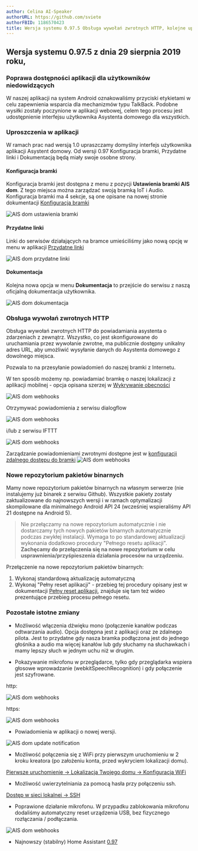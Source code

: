 ```yaml
---
author: Celina AI-Speaker
authorURL: https://github.com/sviete
authorFBID: 1186570423
title: Wersja systemu 0.97.5 Obsługa wywołań zwrotnych HTTP, kolejne uproszczenia w aplikacji
---
```


## Wersja systemu 0.97.5 z dnia 29 sierpnia 2019 roku,

### Poprawa dostępności aplikacji dla użytkowników niedowidzących

W naszej aplikacji na system Android oznakowaliśmy przyciski etykietami w celu zapewnienia wsparcia dla mechanizmów typu TalkBack.
Podobne wysiłki zostały poczynione w aplikacji webowej, celem tego procesu jest udostępnienie interfejsu użytkownika Asystenta domowego dla wszystkich.

<!--truncate-->

### Uproszczenia w aplikacji

W ramach prac nad wersją 1.0 upraszczamy domyślny interfejs użytkownika aplikacji Asystent domowy.
Od wersji 0.97 Konfiguracja bramki, Przydatne linki i Dokumentacją będą miały swoje osobne strony.

#### Konfiguracja bramki

Konfiguracja bramki jest dostępna z menu z pozycji **Ustawienia bramki AIS dom**. Z tego miejsca można zarządzać swoją bramką IoT i Audio.
Konfiguracja bramki ma 4 sekcje, są one opisane na nowej stronie dokumentacji [Konfiguracja bramki](/docs/ais_bramka_configuration)

![AIS dom ustawienia bramki](/img/en/frontend/ais_dom_gate_settings_voice.png)


#### Przydatne linki

Linki do serwisów działających na bramce umieściliśmy jako nową opcję w menu w aplikacji [Przydatne linki](/docs/ais_bramka_services)

![AIS dom przydatne linki](/img/en/frontend/ais_dom_links.png)


#### Dokumentacja

Kolejna nowa opcja w menu **Dokumentacja** to przejście do serwisu z naszą oficjalną dokumentacja użytkownika.

![AIS dom dokumentacja](/img/en/frontend/ais_dom_docs.png)



### Obsługa wywołań zwrotnych HTTP

Obsługa wywołań zwrotnych HTTP do powiadamiania asystenta o zdarzeniach z zewnątrz.
Wszystko, co jest skonfigurowane do uruchamiania przez wywołanie zwrotne, ma publicznie dostępny unikalny adres URL, aby umożliwić wysyłanie danych do Asystenta domowego z dowolnego miejsca.

Pozwala to na przesyłanie powiadomień do naszej bramki z Internetu.

W ten sposób możemy np. powiadamiać bramkę o naszej lokalizacji z aplikacji mobilnej - opcja opisana szerzej w [Wykrywanie obecności](/docs/ais_bramka_presence_detection)

![AIS dom webhooks](/img/en/frontend/integration_owntracks.png)

Otrzymywać powiadomienia z serwisu dialogflow

![AIS dom webhooks](/img/en/frontend/integration_dialogflow.png)

i/lub z serwisu IFTTT

![AIS dom webhooks](/img/en/frontend/integration_ifttt.png)

Zarządzanie powiadomieniami zwrotnymi dostępne jest w [konfiguracji zdalnego dostępu do bramki](/docs/ais_bramka_configuration#konfiguracja-zdalnego-dostępu-do-bramki)
![AIS dom webhooks](/img/en/frontend/ais_dom_webhooks.png)

### Nowe repozytorium pakietów binarnych

Mamy nowe repozytorium pakietów binarnych na własnym serwerze (nie instalujemy już binarek z serwisu Github). Wszystkie pakiety zostały zaktualizowane do najnowszych wersji i w ramach optymalizacji skompilowane dla minimalnego Android API 24 (wcześniej wspieraliśmy API 21 dostępne na Android 5).

> Nie przełączamy na nowe repozytorium automatycznie i nie dostarczamy tych nowych pakietów binarnych automatycznie podczas zwykłej instalacji. Wymaga to po standardowej aktualizacji wykonania dodatkowo procedury "Pełnego resetu aplikacji". **Zachęcamy do przełączenia się na nowe repozytorium w celu usprawnienia/przyśpieszenia działania procesów na urządzeniu.**

Przełączenie na nowe repozytorium pakietów binarnych:
1. Wykonaj standardową aktualizację automatyczną
2. Wykonaj "Pełny reset aplikacji" - przebieg tej procedury opisany jest w dokumentacji [Pełny reset aplikacji](/docs/ais_bramka_reset_ais_step_by_step), znajduje się tam też wideo prezentujące przebieg procesu pełnego resetu.


### Pozostałe istotne zmiany

- Możliwość włączenia dźwięku mono (połączenie kanałów podczas odtwarzania audio).
Opcja dostępna jest z aplikacji oraz ze zdalnego pilota. Jest to przydatne gdy nasza bramka podłączona jest do jednego głośnika a audio ma więcej kanałów lub gdy słuchamy na słuchawkach i mamy lepszy słuch w jednym uchu niż w drugim.

- Pokazywanie mikrofonu w przeglądarce, tylko gdy przeglądarka wspiera głosowe wprowadzanie (webkitSpeechRecognition) i gdy połączenie jest szyfrowane.

http:

![AIS dom webhooks](/img/en/blog/no_mic_http.png)

https:

![AIS dom webhooks](/img/en/blog/yes_mic_https.png)

- Powiadomienia w aplikacji o nowej wersji.

![AIS dom update notification](/img/en/blog/update_notification.png)

- Możliwość połączenia się z WiFi przy pierwszym uruchomieniu w 2 kroku kreatora (po założeniu konta, przed wykryciem lokalizacji domu).

[Pierwsze uruchomienie -> Lokalizacja Twojego domu -> Konfiguracja WiFi](/docs/ais_bramka_first_run#lokalizacja-twojego-domu)

- Możliwość uwierzytelniania za pomocą hasła przy połączeniu ssh.

[Dostęp w sieci lokalnej -> SSH](/docs/ais_bramka_remote_ssh)

- Poprawione działanie mikrofonu. W przypadku zablokowania mikrofonu dodaliśmy automatyczny reset urządzenia USB, bez fizycznego rozłączania / podłączania.

![AIS dom webhooks](/img/en/blog/repo_update.png)

- Najnowszy (stabilny) Home Assistant <a href="https://www.home-assistant.io/blog/2019/08/07/release-97/" target="_blank">0.97</a>
